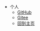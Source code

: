 <!-- _navbar.md -->

* 个人
  * [GitHub](https://lwp520.github.io/)
  * [Gitee](https://gitee.com/dont-disturb-my-sleep/projects)
  * [回到主页](/)


